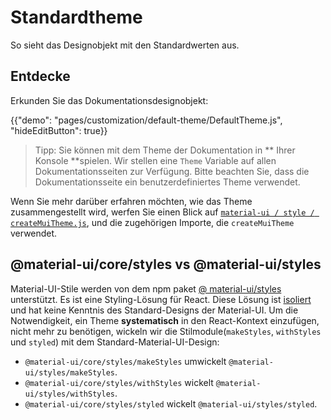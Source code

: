 # Standardtheme

<p class="description">So sieht das Designobjekt mit den Standardwerten aus.</p>

## Entdecke

Erkunden Sie das Dokumentationsdesignobjekt:

{{"demo": "pages/customization/default-theme/DefaultTheme.js", "hideEditButton": true}}

> Tipp: Sie können mit dem Theme der Dokumentation in ** Ihrer Konsole **spielen. Wir stellen eine ` Theme ` Variable auf allen Dokumentationsseiten zur Verfügung. Bitte beachten Sie, dass die Dokumentationsseite ein benutzerdefiniertes Theme verwendet.

Wenn Sie mehr darüber erfahren möchten, wie das Theme zusammengestellt wird, werfen Sie einen Blick auf [` material-ui / style / createMuiTheme.js `](https://github.com/mui-org/material-ui/blob/next/packages/material-ui/src/styles/createMuiTheme.js), und die zugehörigen Importe, die ` createMuiTheme ` verwendet.

## @material-ui/core/styles vs @material-ui/styles

Material-UI-Stile werden von dem npm paket [ @ material-ui/styles ](/css-in-js/basics/)unterstützt. Es ist eine Styling-Lösung für React. Diese Lösung ist [ isoliert ](https://bundlephobia.com/result?p=@material-ui/styles) und hat keine Kenntnis des Standard-Designs der Material-UI. Um die Notwendigkeit, ein Theme **systematisch** in den React-Kontext einzufügen, nicht mehr zu benötigen, wickeln wir die Stilmodule(`makeStyles`, `withStyles` und `styled`) mit dem Standard-Material-UI-Design:

- `@material-ui/core/styles/makeStyles` umwickelt `@material-ui/styles/makeStyles`.
- `@material-ui/core/styles/withStyles` wickelt `@material-ui/styles/withStyles`.
- `@material-ui/core/styles/styled` wickelt `@material-ui/styles/styled`.